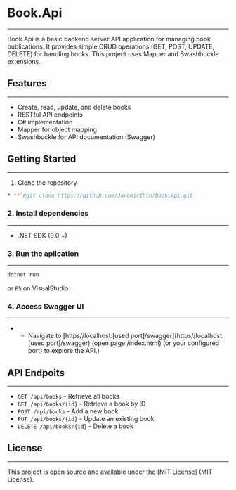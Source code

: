 # Book.Api
***
Book.Api is a basic backend server API application for managing book publications.
It provides simple CRUD operations (GET, POST, UPDATE, DELETE) for handling books.
This project uses Mapper and Swashbuckle extensions.
## Features
---
* Create, read, update, and delete books
* RESTful API endpoints
* C# implementation
* Mapper for object mapping
* Swashbuckle for API documentation (Swagger)
## Getting Started
---
1. Clone the repository
```bash
* **`#git clone https://github.com/JaromirIhln/Book.Api.git
```
### 2. Install dependencies
---
 * .NET SDK (9.0 +)
### 3. Run the aplication
---
   ```bash
   dotnet run
   ```
   or `F5` on VisualStudio
### 4. Access Swagger UI
---
 *  * Navigate to [https//localhost:[used port]/swagger](https//localhost:[used port]/swagger) (open page /index.html)
    (or your configured port) to explore the API.)
## API Endpoits
---
  * `GET /api/books` - Retrieve all books
  * `GET /api/books/{id}` - Retrieve a book by ID
  * `POST /api/books` - Add a new book
  * `PUT /api/books/{id}` - Update an existing book
  * `DELETE /api/books/{id}` - Delete a book
## License
---
This project is open source and available under the [MIT License] (MIT License).
